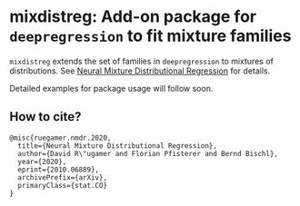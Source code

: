 # mixdistreg: Add-on package for `deepregression` to fit mixture families

`mixdistreg` extends the set of families in `deepregression` to mixtures of distributions. See [Neural Mixture Distributional Regression](https://arxiv.org/abs/2010.06889) for details.

Detailed examples for package usage will follow soon.

## How to cite?

    @misc{ruegamer.nmdr.2020,
      title={Neural Mixture Distributional Regression}, 
      author={David R\"ugamer and Florian Pfisterer and Bernd Bischl},
      year={2020},
      eprint={2010.06889},
      archivePrefix={arXiv},
      primaryClass={stat.CO}
    }
